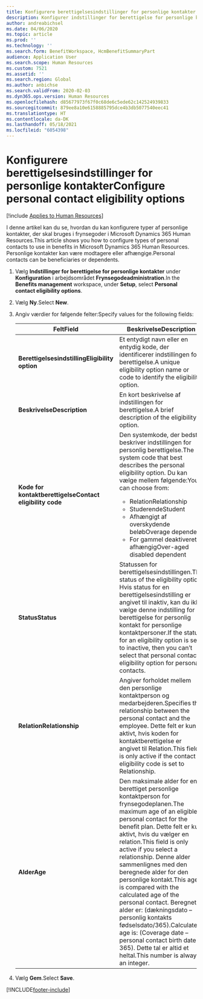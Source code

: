 ```yaml
---
title: Konfigurere berettigelsesindstillinger for personlige kontakter
description: Konfigurer indstillinger for berettigelse for personlige kontakter i Microsoft Dynamics 365 Human Resources. Personlige kontakter kan være modtagere eller afhængige.
author: andreabichsel
ms.date: 04/06/2020
ms.topic: article
ms.prod: ''
ms.technology: ''
ms.search.form: BenefitWorkspace, HcmBenefitSummaryPart
audience: Application User
ms.search.scope: Human Resources
ms.custom: 7521
ms.assetid: ''
ms.search.region: Global
ms.author: anbichse
ms.search.validFrom: 2020-02-03
ms.dyn365.ops.version: Human Resources
ms.openlocfilehash: d85677973f67f0c68de6c5ede62c142524939833
ms.sourcegitcommit: 879ee8a10e6158885795dce4b3db5077540eec41
ms.translationtype: HT
ms.contentlocale: da-DK
ms.lasthandoff: 05/18/2021
ms.locfileid: "6054398"
---
```

# <a name="configure-personal-contact-eligibility-options"></a><span data-ttu-id="a62d3-104">Konfigurere berettigelsesindstillinger for personlige kontakter</span><span class="sxs-lookup"><span data-stu-id="a62d3-104">Configure personal contact eligibility options</span></span>

[!include [Applies to Human Resources](../includes/applies-to-hr.md)]

<span data-ttu-id="a62d3-105">I denne artikel kan du se, hvordan du kan konfigurere typer af personlige kontakter, der skal bruges i frynsegoder i Microsoft Dynamics 365 Human Resources.</span><span class="sxs-lookup"><span data-stu-id="a62d3-105">This article shows you how to configure types of personal contacts to use in benefits in Microsoft Dynamics 365 Human Resources.</span></span> <span data-ttu-id="a62d3-106">Personlige kontakter kan være modtagere eller afhængige.</span><span class="sxs-lookup"><span data-stu-id="a62d3-106">Personal contacts can be beneficiaries or dependents.</span></span> 

1. <span data-ttu-id="a62d3-107">Vælg **Indstillinger for berettigelse for personlige kontakter** under **Konfiguration** i arbejdsområdet **Frynsegodeadministration**.</span><span class="sxs-lookup"><span data-stu-id="a62d3-107">In the **Benefits management** workspace, under **Setup**, select **Personal contact eligibility options**.</span></span>

2. <span data-ttu-id="a62d3-108">Vælg **Ny**.</span><span class="sxs-lookup"><span data-stu-id="a62d3-108">Select **New**.</span></span>

3. <span data-ttu-id="a62d3-109">Angiv værdier for følgende felter:</span><span class="sxs-lookup"><span data-stu-id="a62d3-109">Specify values for the following fields:</span></span>

   | <span data-ttu-id="a62d3-110">Felt</span><span class="sxs-lookup"><span data-stu-id="a62d3-110">Field</span></span> | <span data-ttu-id="a62d3-111">Beskrivelse</span><span class="sxs-lookup"><span data-stu-id="a62d3-111">Description</span></span> |
   | --- | --- |
   | <span data-ttu-id="a62d3-112">**Berettigelsesindstilling**</span><span class="sxs-lookup"><span data-stu-id="a62d3-112">**Eligibility option**</span></span> | <span data-ttu-id="a62d3-113">Et entydigt navn eller en entydig kode, der identificerer indstillingen for berettigelse.</span><span class="sxs-lookup"><span data-stu-id="a62d3-113">A unique eligibility option name or code to identify the eligibility option.</span></span> |
   | <span data-ttu-id="a62d3-114">**Beskrivelse**</span><span class="sxs-lookup"><span data-stu-id="a62d3-114">**Description**</span></span> | <span data-ttu-id="a62d3-115">En kort beskrivelse af indstillingen for berettigelse.</span><span class="sxs-lookup"><span data-stu-id="a62d3-115">A brief description of the eligibility option.</span></span> |
   | <span data-ttu-id="a62d3-116">**Kode for kontaktberettigelse**</span><span class="sxs-lookup"><span data-stu-id="a62d3-116">**Contact eligibility code**</span></span> | <span data-ttu-id="a62d3-117">Den systemkode, der bedst beskriver indstillingen for personlig berettigelse.</span><span class="sxs-lookup"><span data-stu-id="a62d3-117">The system code that best describes the personal eligibility option.</span></span> <span data-ttu-id="a62d3-118">Du kan vælge mellem følgende:</span><span class="sxs-lookup"><span data-stu-id="a62d3-118">You can choose from:</span></span> <ul><li><span data-ttu-id="a62d3-119">Relation</span><span class="sxs-lookup"><span data-stu-id="a62d3-119">Relationship</span></span></li><li><span data-ttu-id="a62d3-120">Studerende</span><span class="sxs-lookup"><span data-stu-id="a62d3-120">Student</span></span></li><li><span data-ttu-id="a62d3-121">Afhængigt af overskydende beløb</span><span class="sxs-lookup"><span data-stu-id="a62d3-121">Overage dependent</span></span></li><li><span data-ttu-id="a62d3-122">For gammel deaktiveret afhængig</span><span class="sxs-lookup"><span data-stu-id="a62d3-122">Over-aged disabled dependent</span></span></li></ul> |
   | <span data-ttu-id="a62d3-123">**Status**</span><span class="sxs-lookup"><span data-stu-id="a62d3-123">**Status**</span></span> | <span data-ttu-id="a62d3-124">Statussen for berettigelsesindstillingen.</span><span class="sxs-lookup"><span data-stu-id="a62d3-124">The status of the eligibility option.</span></span> <span data-ttu-id="a62d3-125">Hvis status for en berettigelsesindstilling er angivet til inaktiv, kan du ikke vælge denne indstilling for berettigelse for personlig kontakt for personlige kontaktpersoner.</span><span class="sxs-lookup"><span data-stu-id="a62d3-125">If the status for an eligibility option is set to inactive, then you can’t select that personal contact eligibility option for personal contacts.</span></span> |
   | <span data-ttu-id="a62d3-126">**Relation**</span><span class="sxs-lookup"><span data-stu-id="a62d3-126">**Relationship**</span></span> | <span data-ttu-id="a62d3-127">Angiver forholdet mellem den personlige kontaktperson og medarbejderen.</span><span class="sxs-lookup"><span data-stu-id="a62d3-127">Specifies the relationship between the personal contact and the employee.</span></span> <span data-ttu-id="a62d3-128">Dette felt er kun aktivt, hvis koden for kontaktberettigelse er angivet til Relation.</span><span class="sxs-lookup"><span data-stu-id="a62d3-128">This field is only active if the contact eligibility code is set to Relationship.</span></span> |
   | <span data-ttu-id="a62d3-129">**Alder**</span><span class="sxs-lookup"><span data-stu-id="a62d3-129">**Age**</span></span> | <span data-ttu-id="a62d3-130">Den maksimale alder for en berettiget personlige kontaktperson for frynsegodeplanen.</span><span class="sxs-lookup"><span data-stu-id="a62d3-130">The maximum age of an eligible personal contact for the benefit plan.</span></span> <span data-ttu-id="a62d3-131">Dette felt er kun aktivt, hvis du vælger en relation.</span><span class="sxs-lookup"><span data-stu-id="a62d3-131">This field is only active if you select a relationship.</span></span> <span data-ttu-id="a62d3-132">Denne alder sammenlignes med den beregnede alder for den personlige kontakt.</span><span class="sxs-lookup"><span data-stu-id="a62d3-132">This age is compared with the calculated age of the personal contact.</span></span> <span data-ttu-id="a62d3-133">Beregnet alder er: (dækningsdato – personlig kontakts fødselsdato/365).</span><span class="sxs-lookup"><span data-stu-id="a62d3-133">Calculated age is: (Coverage date – personal contact birth date / 365).</span></span> <span data-ttu-id="a62d3-134">Dette tal er altid et heltal.</span><span class="sxs-lookup"><span data-stu-id="a62d3-134">This number is always an integer.</span></span> |

4. <span data-ttu-id="a62d3-135">Vælg **Gem**.</span><span class="sxs-lookup"><span data-stu-id="a62d3-135">Select **Save**.</span></span> 


[!INCLUDE[footer-include](../includes/footer-banner.md)]